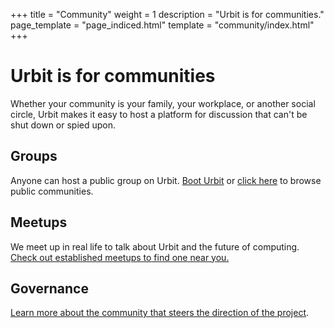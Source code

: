 +++
title = "Community"
weight = 1
description = "Urbit is for communities."
page_template = "page_indiced.html"
template = "community/index.html"
+++

# Urbit is for communities

Whether your community is your family, your workplace, or another social circle, Urbit makes it easy to host a platform for discussion that can't be shut down or spied upon.

## Groups

Anyone can host a public group on Urbit. [Boot Urbit](/getting-started) or [click here](/community/groups) to browse public communities.

## Meetups

We meet up in real life to talk about Urbit and the future of computing. [Check out established meetups to find one near you.](/community/meetups/)

## Governance

[Learn more about the community that steers the direction of the project](/community/governance/).